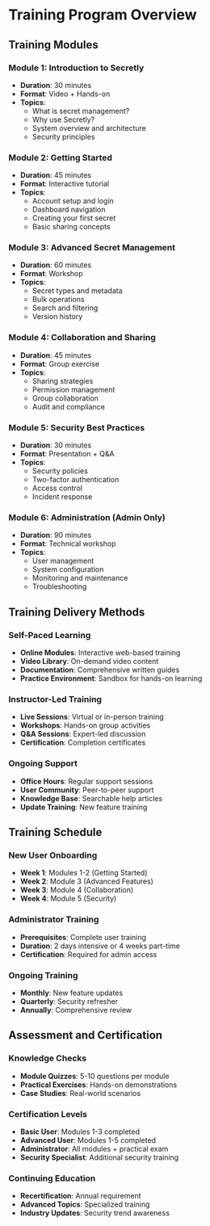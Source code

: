 # Training Program Overview

## Training Modules

### Module 1: Introduction to Secretly
- **Duration**: 30 minutes
- **Format**: Video + Hands-on
- **Topics**:
  - What is secret management?
  - Why use Secretly?
  - System overview and architecture
  - Security principles

### Module 2: Getting Started
- **Duration**: 45 minutes
- **Format**: Interactive tutorial
- **Topics**:
  - Account setup and login
  - Dashboard navigation
  - Creating your first secret
  - Basic sharing concepts

### Module 3: Advanced Secret Management
- **Duration**: 60 minutes
- **Format**: Workshop
- **Topics**:
  - Secret types and metadata
  - Bulk operations
  - Search and filtering
  - Version history

### Module 4: Collaboration and Sharing
- **Duration**: 45 minutes
- **Format**: Group exercise
- **Topics**:
  - Sharing strategies
  - Permission management
  - Group collaboration
  - Audit and compliance

### Module 5: Security Best Practices
- **Duration**: 30 minutes
- **Format**: Presentation + Q&A
- **Topics**:
  - Security policies
  - Two-factor authentication
  - Access control
  - Incident response

### Module 6: Administration (Admin Only)
- **Duration**: 90 minutes
- **Format**: Technical workshop
- **Topics**:
  - User management
  - System configuration
  - Monitoring and maintenance
  - Troubleshooting

## Training Delivery Methods

### Self-Paced Learning
- **Online Modules**: Interactive web-based training
- **Video Library**: On-demand video content
- **Documentation**: Comprehensive written guides
- **Practice Environment**: Sandbox for hands-on learning

### Instructor-Led Training
- **Live Sessions**: Virtual or in-person training
- **Workshops**: Hands-on group activities
- **Q&A Sessions**: Expert-led discussion
- **Certification**: Completion certificates

### Ongoing Support
- **Office Hours**: Regular support sessions
- **User Community**: Peer-to-peer support
- **Knowledge Base**: Searchable help articles
- **Update Training**: New feature training

## Training Schedule

### New User Onboarding
- **Week 1**: Modules 1-2 (Getting Started)
- **Week 2**: Module 3 (Advanced Features)
- **Week 3**: Module 4 (Collaboration)
- **Week 4**: Module 5 (Security)

### Administrator Training
- **Prerequisites**: Complete user training
- **Duration**: 2 days intensive or 4 weeks part-time
- **Certification**: Required for admin access

### Ongoing Training
- **Monthly**: New feature updates
- **Quarterly**: Security refresher
- **Annually**: Comprehensive review

## Assessment and Certification

### Knowledge Checks
- **Module Quizzes**: 5-10 questions per module
- **Practical Exercises**: Hands-on demonstrations
- **Case Studies**: Real-world scenarios

### Certification Levels
- **Basic User**: Modules 1-3 completed
- **Advanced User**: Modules 1-5 completed
- **Administrator**: All modules + practical exam
- **Security Specialist**: Additional security training

### Continuing Education
- **Recertification**: Annual requirement
- **Advanced Topics**: Specialized training
- **Industry Updates**: Security trend awareness
